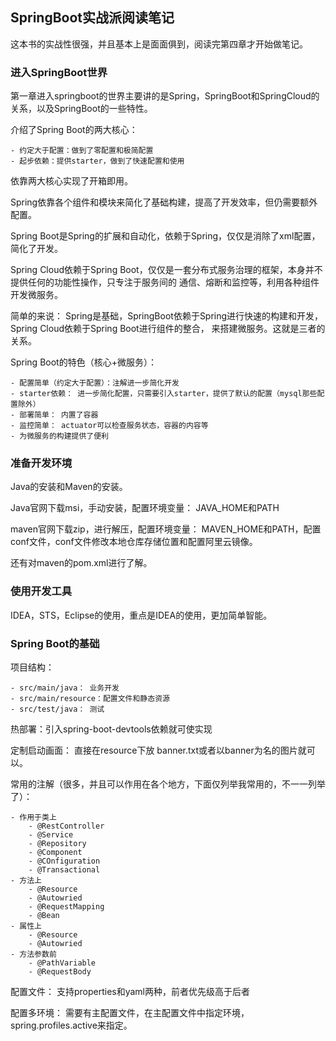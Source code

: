 ## SpringBoot实战派阅读笔记

这本书的实战性很强，并且基本上是面面俱到，阅读完第四章才开始做笔记。

### 进入SpringBoot世界

第一章进入springboot的世界主要讲的是Spring，SpringBoot和SpringCloud的关系，以及SpringBoot的一些特性。

介绍了Spring Boot的两大核心：

    - 约定大于配置：做到了零配置和极简配置
    - 起步依赖：提供starter，做到了快速配置和使用

依靠两大核心实现了开箱即用。

Spring依靠各个组件和模块来简化了基础构建，提高了开发效率，但仍需要额外配置。

Spring Boot是Spring的扩展和自动化，依赖于Spring，仅仅是消除了xml配置，简化了开发。

Spring Cloud依赖于Spring Boot，仅仅是一套分布式服务治理的框架，本身并不提供任何的功能性操作，只专注于服务间的
通信、熔断和监控等，利用各种组件开发微服务。

简单的来说： Spring是基础，SpringBoot依赖于Spring进行快速的构建和开发，Spring Cloud依赖于Spring Boot进行组件的整合，
来搭建微服务。这就是三者的关系。

Spring Boot的特色（核心+微服务）：
    
    - 配置简单（约定大于配置）：注解进一步简化开发
    - starter依赖： 进一步简化配置，只需要引入starter，提供了默认的配置（mysql那些配置除外）
    - 部署简单： 内置了容器
    - 监控简单： actuator可以检查服务状态，容器的内容等
    - 为微服务的构建提供了便利

### 准备开发环境

Java的安装和Maven的安装。

Java官网下载msi，手动安装，配置环境变量： JAVA_HOME和PATH

maven官网下载zip，进行解压，配置环境变量： MAVEN_HOME和PATH，配置conf文件，conf文件修改本地仓库存储位置和配置阿里云镜像。

还有对maven的pom.xml进行了解。

### 使用开发工具

IDEA，STS，Eclipse的使用，重点是IDEA的使用，更加简单智能。

### Spring Boot的基础

项目结构：

    - src/main/java： 业务开发
    - src/main/resource：配置文件和静态资源
    - src/test/java： 测试
  
热部署：引入spring-boot-devtools依赖就可使实现

定制启动画面： 直接在resource下放 banner.txt或者以banner为名的图片就可以。

常用的注解（很多，并且可以作用在各个地方，下面仅列举我常用的，不一一列举了）：

    - 作用于类上
        - @RestController
        - @Service
        - @Repository
        - @Component
        - @COnfiguration
        - @Transactional
    - 方法上
        - @Resource
        - @Autowried
        - @RequestMapping
        - @Bean
    - 属性上
        - @Resource
        - @Autowried
    - 方法参数前
        - @PathVariable
        - @RequestBody
    
配置文件： 支持properties和yaml两种，前者优先级高于后者

配置多环境： 需要有主配置文件，在主配置文件中指定环境，spring.profiles.active来指定。
     



